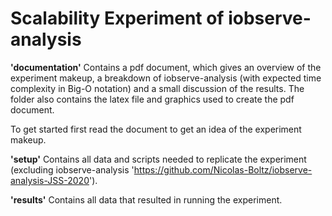 # Scalability Experiment of iobserve-analysis

**'documentation'**
Contains a pdf document, which gives an overview of the experiment makeup, a breakdown of iobserve-analysis (with 
expected time complexity in Big-O notation) and a small discussion of the results.
The folder also contains the latex file and graphics used to create the pdf document.

To get started first read the document to get an idea of the experiment makeup.

**'setup'**
Contains all data and scripts needed to replicate the experiment (excluding iobserve-analysis 
'https://github.com/Nicolas-Boltz/iobserve-analysis-JSS-2020').

**'results'**
Contains all data that resulted in running the experiment.

